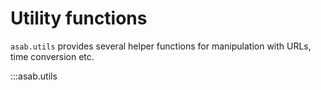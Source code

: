 # Utility functions

`asab.utils` provides several helper functions for manipulation with URLs, time conversion etc.

:::asab.utils